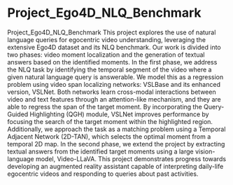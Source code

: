 # Project_Ego4D_NLQ_Benchmark
Project_Ego4D_NLQ_Benchmark This project explores the use of natural language queries for egocentric video understanding, leveraging the extensive Ego4D dataset and its NLQ benchmark. Our work is divided into two phases: video moment localization and the generation of textual answers based on the identified moments. In the first phase, we address the NLQ task by identifying the temporal segment of the video where a given natural language query is answerable. We model this as a regression problem using video span localizing networks: VSLBase and its enhanced version, VSLNet. Both networks learn cross-modal interactions between video and text features through an attention-like mechanism, and they are able to regress the span of the target moment. By incorporating the Query-Guided Highlighting (QGH) module, VSLNet improves performance by focusing the search of the target moment within the highlighted region. Additionally, we approach the task as a matching problem using a Temporal Adjacent Network (2D-TAN), which selects the optimal moment from a temporal 2D map. In the second phase, we extend the project by extracting textual answers from the identified target moments using a large vision-language model, Video-LLaVA. This project demonstrates progress towards developing an augmented reality assistant capable of interpreting daily-life egocentric videos and responding to queries about past activities.
